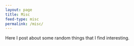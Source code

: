 ```yaml
---
layout: page
title: Misc
feed-type: misc
permalink: /misc/
---
```

Here I post about some random things that I find interesting.

